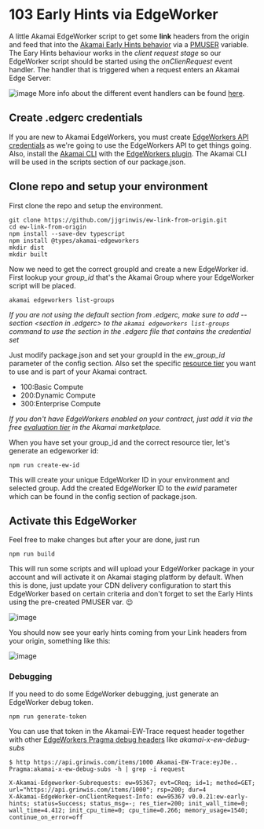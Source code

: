 # 103 Early Hints via EdgeWorker

A little Akamai EdgeWorker script to get some **link** headers from the origin and feed that into the [Akamai Early Hints behavior](https://techdocs.akamai.com/property-mgr/docs/early-hints) via a [PMUSER](https://techdocs.akamai.com/property-mgr/docs/user-defined-vars) variable.
The Eary Hints behaviour works in the *client request stage* so our EdgeWorker script should be started using the *onClienRequest* event handler. The handler that is triggered when a request enters an Akamai Edge Server:

![image](https://github.com/user-attachments/assets/9f50d754-1b6c-4bb3-8bd7-12f12fb5e030)
More info about the different event handlers can be found [here](https://techdocs.akamai.com/edgeworkers/docs/event-handler-functions).

## Create .edgerc credentials
If you are new to Akamai EdgeWorkers, you must create [EdgeWorkers API credentials](https://techdocs.akamai.com/edgeworkers/reference/api-get-started) as we're going to use the EdgeWorkers API to get things going.
Also, install the [Akamai CLI](https://techdocs.akamai.com/developer/docs/about-clis) with the [EdgeWorkers plugin](https://techdocs.akamai.com/edgeworkers/docs/akamai-cli). The Akamai CLI will be used in the scripts section of our package.json.

## Clone repo and setup your environment
First clone the repo and setup the environment.
```
git clone https://github.com/jjgrinwis/ew-link-from-origin.git
cd ew-link-from-origin
npm install --save-dev typescript
npm install @types/akamai-edgeworkers
mkdir dist
mkdir built
```
Now we need to get the correct groupId and create a new EdgeWorker id. <br>
First lookup your *group_id* that's the Akamai Group where your EdgeWorker script will be placed.<br> 

```
akamai edgeworkers list-groups
```
*If you are not using the default section from .edgerc, make sure to add --section <section in .edgerc> to the ```akamai edgeworkers list-groups``` command to use the section in the .edgerc file that contains the credential set*

Just modify package.json and set your groupId in the *ew_group_id* parameter of the config section. Also set the specific [resource tier](https://techdocs.akamai.com/edgeworkers/docs/resource-tier-limitations) you want to use and is part of your Akamai contract.

- 100:Basic Compute
- 200:Dynamic Compute
- 300:Enterprise Compute

*If you don't have EdgeWorkers enabled on your contract, just add it via the free [evaluation tier](https://techdocs.akamai.com/edgeworkers/docs/add-edgeworkers-to-contract) in the Akamai marketplace.*


When you have set your group_id and the correct resource tier, let's generate an edgeworker id:
```
npm run create-ew-id
```
This will create your unique EdgeWorker ID in your environment and selected group. Add the created EdgeWorker ID to the *ewid* parameter which can be found in the config section of package.json.

## Activate this EdgeWorker
Feel free to make changes but after your are done, just run 
```
npm run build
```
This will run some scripts and will upload your EdgeWorker package in your account and will activate it on Akamai staging platform by default.
When this is done, just update your CDN delivery configuration to start this EdgeWorker based on certain criteria and don't forget to set the Early Hints using the pre-created PMUSER var. :wink:

![image](https://github.com/user-attachments/assets/58466b1b-9eaa-4548-8726-4a550b503de2)

You should now see your early hints coming from your Link headers from your origin, something like this:

![image](https://github.com/user-attachments/assets/35ce6363-2ba7-41c2-a037-43bdd67e0b33)

### Debugging
If you need to do some EdgeWorker debugging, just generate an EdgeWorker debug token.
```
npm run generate-token
```
You can use that token in the Akamai-EW-Trace request header together with other [EdgeWorkers Pragma debug headers](https://techdocs.akamai.com/edgeworkers/docs/enable-enhanced-debug-headers) like *akamai-x-ew-debug-subs* 
```
$ http https://api.grinwis.com/items/1000 Akamai-EW-Trace:eyJ0e.. Pragma:akamai-x-ew-debug-subs -h | grep -i request

X-Akamai-Edgeworker-Subrequests: ew=95367; evt=CReq; id=1; method=GET; url="https://api.grinwis.com/items/1000"; rsp=200; dur=4
X-Akamai-EdgeWorker-onClientRequest-Info: ew=95367 v0.0.21:ew-early-hints; status=Success; status_msg=-; res_tier=200; init_wall_time=0; wall_time=4.412; init_cpu_time=0; cpu_time=0.266; memory_usage=1540; continue_on_error=off
```
